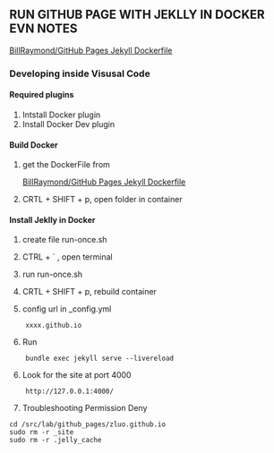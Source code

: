 ## RUN GITHUB PAGE WITH JEKLLY IN DOCKER EVN NOTES


[BillRaymond/GitHub Pages Jekyll Dockerfile](https://gist.github.com/BillRaymond/db761d6b53dc4a237b095819d33c7332)


### Developing inside Visusal Code
#### Required plugins

1. Intstall Docker plugin
2. Install Docker Dev plugin

#### Build Docker 

1. get the DockerFile from 

    [BillRaymond/GitHub Pages Jekyll Dockerfile](https://gist.github.com/BillRaymond/db761d6b53dc4a237b095819d33c7332)

2. CRTL + SHIFT + p,  open folder in container

#### Install Jeklly in Docker

1. create file run-once.sh

2. CTRL + ` , open terminal

3. run run-once.sh

4. CRTL + SHIFT + p,  rebuild container 

5. config url in _config.yml
```
    xxxx.github.io
```

6.  Run 
```
    bundle exec jekyll serve --livereload
```

6.  Look for the site at port 4000 
```
    http://127.0.0.1:4000/
```

7. Troubleshooting Permission Deny
```
cd /src/lab/github_pages/zluo.github.io
sudo rm -r _site
sudo rm -r .jelly_cache
```
